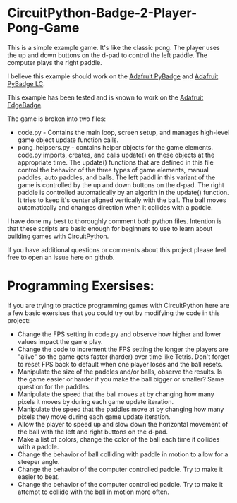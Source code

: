 # CircuitPython-Badge-2-Player-Pong-Game

This is a simple example game. It's like the classic pong. The player uses the up and down buttons on the d-pad to control the left paddle. The computer plays the right paddle.

I believe this example should work on the [Adafruit PyBadge](https://www.adafruit.com/product/4200) and [Adafruit PyBadge LC](https://www.adafruit.com/product/3939).

This example has been tested and is known to work on the [Adafruit EdgeBadge](https://www.adafruit.com/product/4400).

The game is broken into two files: 

 - code.py - Contains the main loop, screen setup, and manages high-level game object update function calls.
 - pong_helpsers.py - contains helper objects for the game elements. code.py imports, creates, and calls update() on these objects at the appropriate time. The update() functions that are defined in this file control the behavior of the three types of game elements, manual paddles, auto paddles, and balls. The left paddl in this variant of the game is controlled by the up and down buttons on the d-pad. The right paddle is controlled automatically by an algorith in the update() function. It tries to keep it's center aligned vertically with the ball. The ball moves automatically and changes direction when it collides with a paddle.
 
I have done my best to thoroughly comment both python files. Intention is that these scripts are basic enough for beginners to use to learn about building games with CircuitPython.

If you have additional questions or comments about this project please feel free to open an issue here on github.

# Programming Exersises:
If you are trying to practice programming games with CircuitPython here are a few basic exersises that you could try out by modifying the code in this project:

 - Change the FPS setting in code.py and observe how higher and lower values impact the game play. 
 - Change the code to increment the FPS setting the longer the players are "alive" so the game gets faster (harder) over time like Tetris. Don't forget to reset FPS back to default when one player loses and the ball resets.
 - Manipulate the size of the paddles and/or balls, observe the results. Is the game easier or harder if you make the ball bigger or smaller? Same question for the paddles.
 - Manipulate the speed that the ball moves at by changing how many pixels it moves by during each game update iteration.
 - Manipulate the speed that the paddles move at by changing how many pixels they move during each game update iteration.
 - Allow the player to speed up and slow down the horizontal movement of the ball with the left and right buttons on the d-pad.
 - Make a list of colors, change the color of the ball each time it collides with a paddle.
 - Change the behavior of ball colliding with paddle in motion to allow for a steeper angle.
 - Change the behavior of the computer controlled paddle. Try to make it easier to beat.
 - Change the behavior of the computer controlled paddle. Try to make it attempt to collide with the ball in motion more often.
